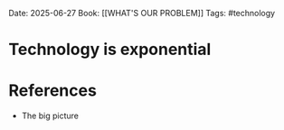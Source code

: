 Date: 2025-06-27
Book:  [[WHAT'S OUR PROBLEM]]
Tags: #technology 
# Technology is exponential


# References
- The big picture 